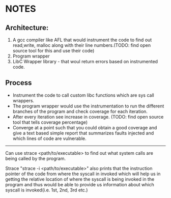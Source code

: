 # NOTES

## Architecture:
1. A gcc compiler like AFL that would instrument the code to find out read,write, malloc along with their line numbers.(TODO: find open source tool for this and use their code)    
2. Program wrapper
3. LibC Wrapper library - that woul return errors based on instrumented code.

## Process
- Instrument the code to call custom libc functions which are sys call wrappers.
- The program wrapper would use the instrumentation to run the different branches of the program and check coverage for each iteration.
- After every iteration see increase in coverage. (TODO: find open source tool that tells coverage percentage)  
- Converge at a point such that you could obtain a good coverage and give a text based simple report that summarizes faults injected and which lines of code are vulnerable.


---------------------------

Can use strace <path/to/executable> to find out what system calls are being called by the program.

Strace "strace -i <path/to/executable>" also prints that the instruction pointer of the code from where the syscall in invoked which will help us in getting the relative location of where the syscall is being invoked in the program and thus would be able to provide us information about which syscall is invoked(i.e. 1st, 2nd, 3rd etc.)
